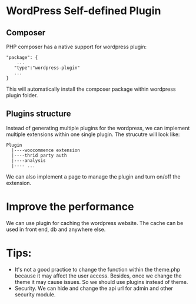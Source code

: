 # WordPress Self-defined Plugin


## Composer

PHP composer has a native support for wordpress plugin:

```
"package": {
    ...
   "type":"wordpress-plugin"
   ...
}
```
This will automatically install the composer package within wordpress plugin folder.

## Plugins structure

Instead of generating multiple plugins for the wordpress, we can implement multiple extensions within one single plugin. The strucutre will look like:

```
Plugin
  |----woocommence extension
  |----thrid party auth
  |----analysis
  |---- ...
```

We can also implement a page to manage the plugin and turn on/off the extension.

# Improve the performance 

We can use plugin for caching the wordpress website. The cache can be used in front end, db and anywhere else.

# Tips:

* It's not a good practice to change the function within the theme.php because it may affect the user access. Besides, once we change the theme it may cause issues.
So we should use plugins instead of theme.
* Security. We can hide and change the api url for admin and other security module. 